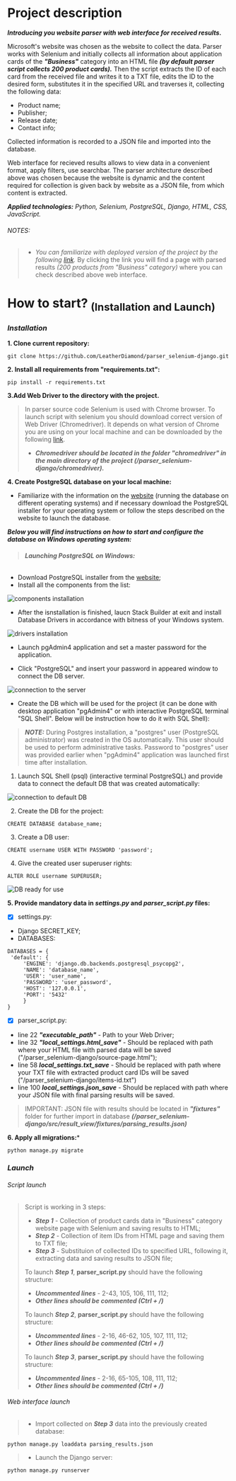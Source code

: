 
# Project description

***Introducing you website parser with web interface for received results.***

Microsoft's website was chosen as the website to collect the data.
Parser works with Selenium and initially collects all information about application cards of the ***"Business"*** category into an HTML file 
***(by default parser script collects 200 product cards).*** 
Then the script extracts the ID of each card from the received file and writes it to a TXT file, edits the ID to the desired form, substitutes it in the specified URL and traverses it, collecting the following data:
  * Product name;
  * Publisher;
  * Release date;
  * Contact info;
  
Collected information is recorded to a JSON file and imported into the database.


Web interface for recieved results allows to view data in a convenient format, apply filters, use searchbar.
The parser architecture described above was chosen because the website is dynamic and the content required for collection is given back by website as a JSON file, from which content is extracted.

***Applied technologies:*** *Python, Selenium, PostgreSQL, Django, HTML, CSS, JavaScript.*

###### NOTES:
 > * *You can familiarize with deployed version of the project by the following [link](https://almond.pythonanywhere.com/parsing_results).*
 > By clicking the link you will find a page with parsed results *(200 products from "Business" category)* where you can check described above web interface.
 
 
 # How to start? <sub>(Installation and Launch)</sub>
 
 ### ***Installation***
 **1. Clone current repository:**
 ```
 git clone https://github.com/LeatherDiamond/parser_selenium-django.git
 ```
 
 **2. Install all requirements from "requirements.txt":**
 ```
 pip install -r requirements.txt
 ```
 
 
 **3.Add Web Driver to the directory with the project.**
 
  > In parser source code Selenium is used with Chrome browser. To launch script with selenium you should download correct version of Web Driver (Chromedriver). It depends on what version of Chrome you are using on your local machine and can be downloaded by the following [link](https://chromedriver.chromium.org/).
  >
  > * ***Chromedriver should be located in the folder "chromedriver" in the main directory of the project (/parser_selenium-django/chromedriver).***
 
 **4. Create PostgreSQL database on your local machine:**
 
 * Familiarize with the information on the [website](https://www.postgresql.org/download/) (running the database on different operating systems) and if necessary         download the PostgreSQL installer for your operating system or follow the steps described on the website to launch the database.
  
  ***Below you will find instructions on how to start and configure the database on Windows operating system:***
  
  > ###### **Launching PostgreSQL on Windows:**
  
  * Download PostgreSQL installer from the [website](https://www.postgresql.org/download/);
  * Install all the components from the list:
  
  ![components installation](https://github.com/LeatherDiamond/parser_selenium-django/blob/master/README%20images/PostgreSQL%20components%20installation.png)
  
  * After the isnstallation is finished, laucn Stack Builder at exit and install Database Drivers in accordance with bitness of your Windows system.
  
  ![drivers installation](https://github.com/LeatherDiamond/parser_selenium-django/blob/master/README%20images/PostgreSQL%20drivers%20installation.png)
  
  * Launch pgAdmin4 application and set a master password for the application.
  
  * Click "PostgreSQL" and insert your password in appeared window to connect the DB server.
  
  ![connection to the server](https://github.com/LeatherDiamond/parser_selenium-django/blob/master/README%20images/PostgreSQL%20connection%20to%20the%20server.png)
  
  * Create the DB which will be used for the project (it can be done with desktop application "pgAdmin4" or with interactive PostgreSQL terminal "SQL Shell". Below will be instruction how to do it with SQL Shell):
  > ***NOTE:*** During Postgres installation, a "postgres" user (PostgreSQL administrator) was created in the OS automatically. This user should be used to perform administrative tasks. Password to "postgres" user was provided earlier when "pgAdmin4" application was launched first time after installation.
  
   1. Launch SQL Shell (psql) (interactive terminal PostgreSQL) and provide data to connect the default DB that was created automatically:
   
  ![connection to default DB](https://github.com/LeatherDiamond/parser_selenium-django/blob/master/README%20images/SQL%20Shell%20connection%20to%20BD.png)
  
   2. Create the DB for the project:
   ```
   CREATE DATABASE database_name;
   ```
   3. Create a DB user:
   ```
   CREATE username USER WITH PASSWORD 'password';
   ```
   4. Give the created user superuser rights:
   ```
   ALTER ROLE username SUPERUSER;
   ```
   ![DB ready for use](https://github.com/LeatherDiamond/parser_selenium-django/blob/master/README%20images/DB%20and%20user%20created%20and%20ready.png)
   
  **5. Provide mandatory data in ***settings.py*** and ***parser_script.py*** files:**
  
   - [x] settings.py:
   
   - Django SECRET_KEY;
   - DATABASES:
   ```
   DATABASES = {  
    'default': {  
        'ENGINE': 'django.db.backends.postgresql_psycopg2',  
        'NAME': 'database_name',  
        'USER': 'user_name',  
        'PASSWORD': 'user_password',  
        'HOST': '127.0.0.1',  
        'PORT': '5432'
        }  
}
   ```

   - [x] parser_script.py:

   - line 22 ***"executable_path"*** - Path to your Web Driver;
   - line 32 ***"local_settings.html_save"*** - Should be replaced with path where your HTML file with parsed data will be saved ("/parser_selenium-django/source-page.html");
   - line 58 ***local_settings.txt_save*** - Should be replaced with path where your TXT file with extracted product card IDs will be saved ("/parser_selenium-django/items-id.txt")
   - line 100 ***local_settings.json_save*** - Should be replaced with path where your JSON file with final parsing results will be saved.
   > IMPORTANT: JSON file with results should be located in ***"fixtures"*** folder for further import in database ***(/parser_selenium-django/src/result_view/fixtures/parsing_results.json)***
 
 **6. Apply all migrations:***
 ```
 python manage.py migrate
 ```
 
 ### ***Launch***
  
  ###### Script launch
  > Script is working in 3 steps:
  > * ***Step 1*** - Collection of product cards data in "Business" category website page with Selenium and saving results to HTML;
  > * ***Step 2*** - Collection of item IDs from HTML page and saving them to TXT file;
  > * ***Step 3*** - Substituion of collected IDs to specified URL, following it, extracting data and saving results to JSON file;
  >
  > To launch ***Step 1***, **parser_script.py** should have the following structure:
  > * ***Uncommented lines*** - 2-43, 105, 106, 111, 112;
  > * ***Other lines should be commented (Ctrl + /)***
  >
  > To launch ***Step 2***, **parser_script.py** should have the following structure:
  > * ***Uncommented lines*** - 2-16, 46-62, 105, 107, 111, 112;
  > * ***Other lines should be commented (Ctrl + /)***
  >
  > To launch ***Step 3***, **parser_script.py** should have the following structure:
  > * ***Uncommented lines*** - 2-16, 65-105, 108, 111, 112;
  > * ***Other lines should be commented (Ctrl + /)***
  
  
  ###### Web interface launch
  > * Import collected on ***Step 3*** data into the previously created database:
  ```
  python manage.py loaddata parsing_results.json
  ```
  > * Launch the Django server:
  ```
  python manage.py runserver
  ```
  
